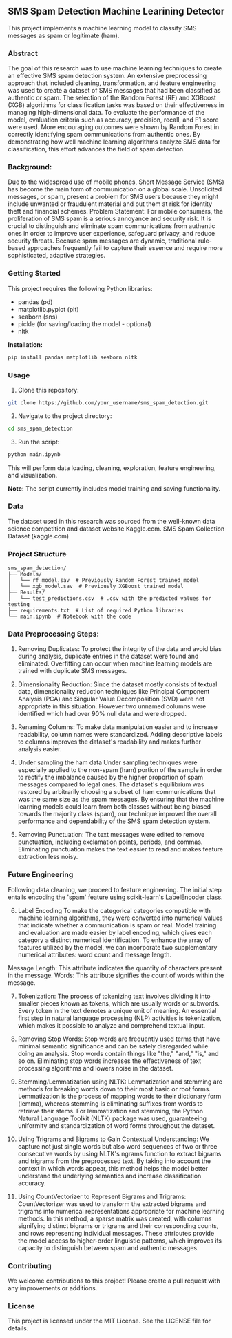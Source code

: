 ##  SMS Spam Detection Machine Learining Detector
This project implements a machine learning model to classify SMS messages as spam or legitimate (ham).

### Abstract
The goal of this research was to use machine learning techniques to create an effective SMS spam detection system. An extensive preprocessing approach that included cleaning, transformation, and feature engineering was used to create a dataset of SMS messages that had been classified as authentic or spam. The selection of the Random Forest (RF) and XGBoost (XGB) algorithms for classification tasks was based on their effectiveness in managing high-dimensional data. To evaluate the performance of the model, evaluation criteria such as accuracy, precision, recall, and F1 score were used. More encouraging outcomes were shown by Random Forest in correctly identifying spam communications from authentic ones. By demonstrating how well machine learning algorithms analyze SMS data for classification, this effort advances the field of spam detection.

### Background:
Due to the widespread use of mobile phones, Short Message Service (SMS) has become the main form of communication on a global scale. Unsolicited messages, or spam, present a problem for SMS users because they might include unwanted or fraudulent material and put them at risk for identity theft and financial schemes.
Problem Statement:
For mobile consumers, the proliferation of SMS spam is a serious annoyance and security risk. It is crucial to distinguish and eliminate spam communications from authentic ones in order to improve user experience, safeguard privacy, and reduce security threats. Because spam messages are dynamic, traditional rule-based approaches frequently fail to capture their essence and require more sophisticated, adaptive strategies.

###  Getting Started
This project requires the following Python libraries:

* pandas (pd)
* matplotlib.pyplot (plt)
* seaborn (sns)
* pickle (for saving/loading the model - optional)
* nltk

**Installation:**

```bash
pip install pandas matplotlib seaborn nltk
```

###  Usage

1. Clone this repository:

```bash
git clone https://github.com/your_username/sms_spam_detection.git
```

2. Navigate to the project directory:

```bash
cd sms_spam_detection
```

3. Run the script:

```bash
python main.ipynb
```

This will perform data loading, cleaning, exploration, feature engineering, and visualization.

**Note:** The script currently includes model training and saving functionality.

###  Data

The dataset used in this research was sourced from the well-known data science competition and dataset website Kaggle.com.
SMS Spam Collection Dataset (kaggle.com)

###  Project Structure

```
sms_spam_detection/
├── Models/
│   └── rf_model.sav  # Previously Random Forest trained model
│   └── xgb_model.sav  # Previously XGBoost trained model
├── Results/
│   └── test_predictions.csv  # .csv with the predicted values for testing
├── requirements.txt  # List of required Python libraries
└── main.ipynb  # Notebook with the code
```
### Data Preprocessing Steps:
1. Removing Duplicates:
To protect the integrity of the data and avoid bias during analysis, duplicate entries in the dataset were found and eliminated. Overfitting can occur when machine learning models are trained with duplicate SMS messages.

2. Dimensionality Reduction:
Since the dataset mostly consists of textual data, dimensionality reduction techniques like Principal Component Analysis (PCA) and Singular Value Decomposition (SVD) were not appropriate in this situation. However two unnamed columns were identified which had over 90% null data and were dropped.

3. Renaming Columns:
To make data manipulation easier and to increase readability, column names were standardized. Adding descriptive labels to columns improves the dataset's readability and makes further analysis easier.

4. Under sampling the ham data
Under sampling techniques were especially applied to the non-spam (ham) portion of the sample in order to rectify the imbalance caused by the higher proportion of spam messages compared to legal ones. The dataset's equilibrium was restored by arbitrarily choosing a subset of ham communications that was the same size as the spam messages. By ensuring that the machine learning models could learn from both classes without being biased towards the majority class (spam), our technique improved the overall performance and dependability of the SMS spam detection system.

5. Removing Punctuation:
The text messages were edited to remove punctuation, including exclamation points, periods, and commas. Eliminating punctuation makes the text easier to read and makes feature extraction less noisy.

### Future Engineering
Following data cleaning, we proceed to feature engineering. The initial step entails encoding the 'spam' feature using scikit-learn's LabelEncoder class.

6. Label Encoding
To make the categorical categories compatible with machine learning algorithms, they were converted into numerical values that indicate whether a communication is spam or real. Model training and evaluation are made easier by label encoding, which gives each category a distinct numerical identification. To enhance the array of features utilized by the model, we can incorporate two supplementary numerical attributes: word count and message length.

Message Length: This attribute indicates the quantity of characters present in the message.
Words: This attribute signifies the count of words within the message.

7. Tokenization:
The process of tokenizing text involves dividing it into smaller pieces known as tokens, which are usually words or subwords. Every token in the text denotes a unique unit of meaning. An essential first step in natural language processing (NLP) activities is tokenization, which makes it possible to analyze and comprehend textual input.

8. Removing Stop Words:
Stop words are frequently used terms that have minimal semantic significance and can be safely disregarded while doing an analysis. Stop words contain things like "the," "and," "is," and so on. Eliminating stop words increases the effectiveness of text processing algorithms and lowers noise in the dataset.

9. Stemming/Lemmatization using NLTK:
Lemmatization and stemming are methods for breaking words down to their most basic or root forms. Lemmatization is the process of mapping words to their dictionary form (lemma), whereas stemming is eliminating suffixes from words to retrieve their stems. For lemmatization and stemming, the Python Natural Language Toolkit (NLTK) package was used, guaranteeing uniformity and standardization of word forms throughout the dataset.

10. Using Trigrams and Bigrams to Gain Contextual Understanding:
We capture not just single words but also word sequences of two or three consecutive words by using NLTK's ngrams function to extract bigrams and trigrams from the preprocessed text. By taking into account the context in which words appear, this method helps the model better understand the underlying semantics and increase classification accuracy.

11. Using CountVectorizer to Represent Bigrams and Trigrams:
CountVectorizer was used to transform the extracted bigrams and trigrams into numerical representations appropriate for machine learning methods. In this method, a sparse matrix was created, with columns signifying distinct bigrams or trigrams and their corresponding counts, and rows representing individual messages. These attributes provide the model access to higher-order linguistic patterns, which improves its capacity to distinguish between spam and authentic messages.

###  Contributing

We welcome contributions to this project! Please create a pull request with any improvements or additions.

###  License

This project is licensed under the MIT License. See the LICENSE file for details.
